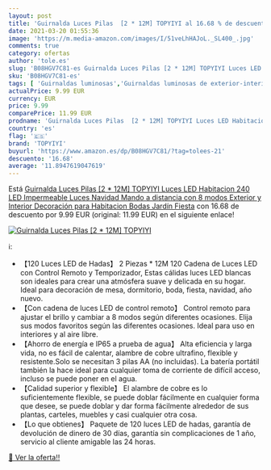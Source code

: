 ```yaml
---
layout: post
title: 'Guirnalda Luces Pilas  [2 * 12M] TOPYIYI al 16.68 % de descuento'
date: 2021-03-20 01:55:36
image: 'https://m.media-amazon.com/images/I/51veLhHAJoL._SL400_.jpg'
comments: true
category: ofertas
author: 'tole.es'
slug: 'B08HGV7C81-es Guirnalda Luces Pilas [2 * 12M] TOPYIYI Luces LED...'
sku: 'B08HGV7C81-es'
tags: [ 'Guirnaldas luminosas','Guirnaldas luminosas de exterior-interior','Guirnaldas luminosas de interior','Iluminación','navidad','topyiyi', ]
actualPrice: 9.99 EUR
currency: EUR
price: 9.99
comparePrice: 11.99 EUR
prodname: 'Guirnalda Luces Pilas  [2 * 12M] TOPYIYI Luces LED Habitacion 240 LED Impermeable Luces Navidad Mando a distancia con 8 modos  Exterior y Interior Decoración para Habitacion  Bodas  Jardín  Fiesta'
country: 'es'
flag: '🇪🇸'
brand: 'TOPYIYI'
buyurl: 'https://www.amazon.es/dp/B08HGV7C81/?tag=tolees-21'
descuento: '16.68'
average: '11.8947619047619'
---
```


Está [Guirnalda Luces Pilas  [2 * 12M] TOPYIYI Luces LED Habitacion 240 LED Impermeable Luces Navidad Mando a distancia con 8 modos  Exterior y Interior Decoración para Habitacion  Bodas  Jardín  Fiesta](https://www.amazon.es/dp/B08HGV7C81/?tag=tolees-21) con 16.68 de descuento por 9.99 EUR (original: 11.99 EUR) en el siguiente enlace!

[![Guirnalda Luces Pilas  [2 * 12M] TOPYIYI](https://m.media-amazon.com/images/I/51veLhHAJoL._SL400_.jpg)](https://www.amazon.es/dp/B08HGV7C81/?tag=tolees-21)

ℹ️:

- 【120 Luces LED de Hadas】 2 Piezas * 12M 120 Cadena de Luces LED con Control Remoto y Temporizador, Estas cálidas luces LED blancas son ideales para crear una atmósfera suave y delicada en su hogar. Ideal para decoración de mesa, dormitorio, boda, fiesta, navidad, año nuevo.
- 【Con cadena de luces LED de control remoto】 Control remoto para ajustar el brillo y cambiar a 8 modos según diferentes ocasiones. Elija sus modos favoritos según las diferentes ocasiones. Ideal para uso en interiores y al aire libre.
- 【Ahorro de energía e IP65 a prueba de agua】 Alta eficiencia y larga vida, no es fácil de calentar, alambre de cobre ultrafino, flexible y resistente.Solo se necesitan 3 pilas AA (no incluidas). La batería portátil también la hace ideal para cualquier toma de corriente de difícil acceso, incluso se puede poner en el agua.
- 【Calidad superior y flexible】 El alambre de cobre es lo suficientemente flexible, se puede doblar fácilmente en cualquier forma que desee, se puede doblar y dar forma fácilmente alrededor de sus plantas, carteles, muebles y casi cualquier otra cosa.
- 【Lo que obtienes】 Paquete de 120 luces LED de hadas, garantía de devolución de dinero de 30 días, garantía sin complicaciones de 1 año, servicio al cliente amigable las 24 horas.

[🛒 Ver la oferta!!](https://www.amazon.es/dp/B08HGV7C81/?tag=tolees-21)
